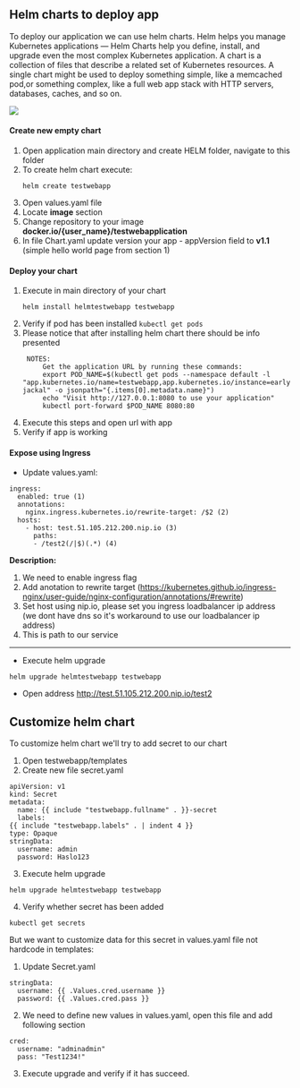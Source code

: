 ## Helm charts to deploy app
To deploy our application we can use helm charts. 
Helm helps you manage Kubernetes applications — Helm Charts help you define, install, and upgrade even the most complex Kubernetes application.
A chart is a collection of files that describe a related set of Kubernetes resources. A single chart might be used to deploy something simple, like a memcached pod,or something complex, like a full web app stack with HTTP servers, databases, caches, and so on.

![](https://d1qy7qyune0vt1.cloudfront.net/nutanix-us/attachment/fa2af93e-44da-4ba4-a8b4-e39215f61a03.png)

#### Create new empty chart
1.  Open application main directory and create HELM folder, navigate to this folder
2.  To create helm chart execute:
	```
	helm create testwebapp
	```
3. Open values.yaml file
4. Locate **image** section
5. Change repository to your image  **docker.io/{user_name}/testwebapplication**
6. In file Chart.yaml update version your app - appVersion field to **v1.1** (simple hello world page from section 1) 

#### Deploy your chart
1. Execute in main directory of your chart
   ``` 
   helm install helmtestwebapp testwebapp
   ```
2. Verify if pod has been installed ``kubectl get pods``
3. Please notice that after installing helm chart there should be info presented
   ```
	NOTES:
		Get the application URL by running these commands:
		export POD_NAME=$(kubectl get pods --namespace default -l "app.kubernetes.io/name=testwebapp,app.kubernetes.io/instance=early-jackal" -o jsonpath="{.items[0].metadata.name}")
		echo "Visit http://127.0.0.1:8080 to use your application"
		kubectl port-forward $POD_NAME 8080:80
	```
4. Execute this steps and open url with app
5. Verify if app is working

#### Expose using Ingress

* Update values.yaml:

```
ingress:
  enabled: true (1)
  annotations:
    nginx.ingress.kubernetes.io/rewrite-target: /$2 (2)
  hosts:
    - host: test.51.105.212.200.nip.io (3)
      paths:
      - /test2(/|$)(.*) (4)
```
**Description:**
1. We need to enable ingress flag 
2. Add anotation to rewrite target (https://kubernetes.github.io/ingress-nginx/user-guide/nginx-configuration/annotations/#rewrite)
3. Set host using nip.io, please set you ingress loadbalancer ip address (we dont have dns so it's workaround to use our loadbalancer ip address)
4. This is path to our service
   

---
* Execute helm upgrade
```
helm upgrade helmtestwebapp testwebapp
```
* Open address http://test.51.105.212.200.nip.io/test2


## Customize helm chart
To customize helm chart we'll try to add secret to our chart
1. Open testwebapp/templates 
2. Create new file secret.yaml
```
apiVersion: v1
kind: Secret
metadata:
  name: {{ include "testwebapp.fullname" . }}-secret
  labels:
{{ include "testwebapp.labels" . | indent 4 }}
type: Opaque
stringData:
  username: admin
  password: Haslo123
```
3. Execute helm upgrade
```
helm upgrade helmtestwebapp testwebapp
```
4. Verify whether secret has been added
```
kubectl get secrets
```

But we want to customize data for this secret in values.yaml file not hardcode in templates:

1. Update Secret.yaml
```
stringData:
  username: {{ .Values.cred.username }}
  password: {{ .Values.cred.pass }}
```

2. We need to define new values in values.yaml, open this file and add following section

```
cred:
  username: "adminadmin"
  pass: "Test1234!"
```

3. Execute upgrade and verify if it has succeed.